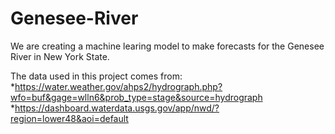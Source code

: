 # Genesee-River
We are creating a machine learing model to make forecasts for the Genesee River in New York State.

The data used in this project comes from:
  *https://water.weather.gov/ahps2/hydrograph.php?wfo=buf&gage=wlln6&prob_type=stage&source=hydrograph
  *https://dashboard.waterdata.usgs.gov/app/nwd/?region=lower48&aoi=default

